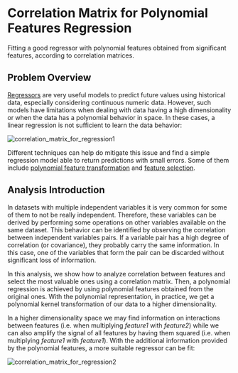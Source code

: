 # Correlation Matrix for Polynomial Features Regression

Fitting a good regressor with polynomial features obtained from significant features, according to correlation matrices.

## Problem Overview

[Regressors] are very useful models to predict future values using historical data, especially considering continuous numeric data. However, such models have limitations when dealing with data having a high dimensionality or when the data has a polynomial behavior in space. In these cases, a linear regression is not sufficient to learn the data behavior:

![correlation_matrix_for_regression1](https://user-images.githubusercontent.com/33037020/188773236-2e007644-f38d-40a3-a7e6-8c442a0091e7.png)

Different techniques can help do mitigate this issue and find a simple regression model able to return predictions with small errors. Some of them include [polynomial feature transformation] and [feature selection].

## Analysis Introduction

In datasets with multiple independent variables it is very common for some of them to not be really independent. Therefore, these variables can be derived by performing some operations on other variables available on the same dataset. This behavior can be identified by observing the correlation between independent variables pairs. If a variable pair has a high degree of correlation (or covariance), they probably carry the same information. In this case, one of the variables that form the pair can be discarded without significant loss of information.

In this analysis, we show how to analyze correlation between features and select the most valuable ones using a correlation matrix. Then, a polynomial regression is achieved by using polynomial features obtained from the original ones. With the polynomial representation, in practice, we get a polynomial kernel transformation of our data to a higher dimensionality.

In a higher dimensionality space we may find information on interactions between features (i.e. when multiplying *feature1* with *feature2*) while we can also amplify the signal of all features by having them squared (i.e. when multiplying *feature1* with *feature1*). With the additional information provided by the polynomial features, a more suitable regressor can be fit:

![correlation_matrix_for_regression2](https://user-images.githubusercontent.com/33037020/188773252-fa8ca5af-850f-4a41-85ae-78ce19c9ced5.png)

[//]: #

[Regressors]: <https://en.wikipedia.org/wiki/Linear_regression>
[polynomial feature transformation]: <https://scikit-learn.org/stable/modules/generated/sklearn.preprocessing.PolynomialFeatures.html>
[feature selection]: <https://www.analyticsvidhya.com/blog/2021/06/feature-selection-techniques-in-machine-learning-2/>
